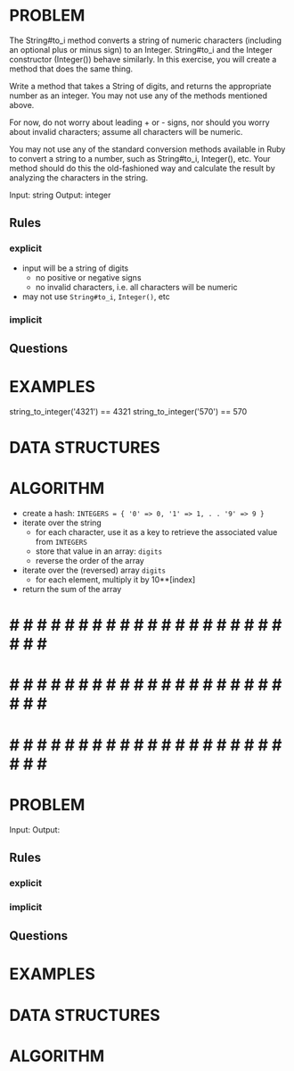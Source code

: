 # PROBLEM
The String#to_i method converts a string of numeric characters (including an optional plus or minus sign) to an Integer. String#to_i and the Integer constructor (Integer()) behave similarly. In this exercise, you will create a method that does the same thing.

Write a method that takes a String of digits, and returns the appropriate number as an integer. You may not use any of the methods mentioned above.

For now, do not worry about leading + or - signs, nor should you worry about invalid characters; assume all characters will be numeric.

You may not use any of the standard conversion methods available in Ruby to convert a string to a number, such as String#to_i, Integer(), etc. Your method should do this the old-fashioned way and calculate the result by analyzing the characters in the string.

  Input: string
  Output: integer

  ## Rules
  ### explicit
  - input will be a string of digits
    - no positive or negative signs
    - no invalid characters, i.e. all characters will be numeric
  - may not use `String#to_i`, `Integer()`, etc
  ### implicit


  ## Questions


# EXAMPLES
string_to_integer('4321') == 4321
string_to_integer('570') == 570

# DATA STRUCTURES


# ALGORITHM
- create a hash: `INTEGERS = { '0' => 0, '1' => 1, . . '9' => 9 }`
- iterate over the string
  - for each character, use it as a key to retrieve the associated value from `INTEGERS`
  - store that value in an array: `digits`
  - reverse the order of the array
- iterate over the (reversed) array `digits`
  - for each element, multiply it by 10**[index]
- return the sum of the array




# # # # # # # # # # # # # # # # # # # # # # # # #
# # # # # # # # # # # # # # # # # # # # # # # # #
# # # # # # # # # # # # # # # # # # # # # # # # #

# PROBLEM


  Input: 
  Output:

  ## Rules
  ### explicit
  
  ### implicit


  ## Questions


# EXAMPLES


# DATA STRUCTURES


# ALGORITHM
